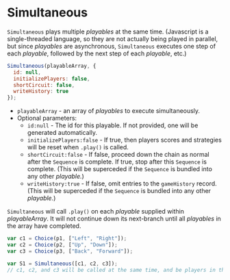 # Simultaneous

`Simultaneous` plays multiple _playables_ at the same time. (Javascript is a single-threaded language, so they are not actually being played in parallel, but since _playables_ are asynchronous, `Simultaneous` executes one step of each _playable_, followed by the next step of each _playable_, etc.)

```javascript
Simultaneous(playableArray, {
  id: null,
  initializePlayers: false,
  shortCircuit: false,
  writeHistory: true
});
```

* `playableArray` - an array of _playables_ to execute simultaneously.
* Optional parameters:
  * `id:null` - The id for this playable. If not provided, one will be generated automatically.
  * `initializePlayers:false` - If true, then players scores and strategies will be reset when `.play()` is called.
  * `shortCircuit:false` - If false, proceed down the chain as normal after the `Sequence` is complete. If true, stop after this `Sequence` is complete. (This will be superceded if the `Sequence` is bundled into any other _playable._)
  * `writeHistory:true` - If false, omit entries to the `gameHistory` record. (This will be superceded if the `Sequence` is bundled into any other _playable._)

`Simultaneous` will call `.play()` on each _playable_ supplied within _playableArray_. It will not continue down its next-branch until all _playables_ in the array have completed.

```javascript
var c1 = Choice(p1, ["Left", "Right"]);
var c2 = Choice(p2, ["Up", "Down"]);
var c3 = Choice(p3, ["Back", "Forward"]);

var S1 = Simultaneous([c1, c2, c3]);
// c1, c2, and c3 will be called at the same time, and be players in them will be given identical information sets.
```
